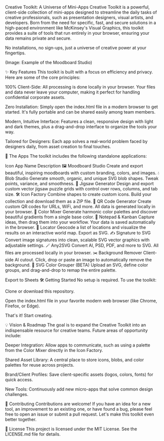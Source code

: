Creative Toolkit: A Universe of Mini-Apps
Creative Toolkit is a powerful, client-side collection of mini-apps designed to streamline the daily tasks of creative professionals, such as presentation designers, visual artists, and developers. Born from the need for specific, fast, and secure solutions in a high-paced environment like McKinsey's Visual Graphics, this toolkit provides a suite of tools that run entirely in your browser, ensuring your data remains private and secure.

No installations, no sign-ups, just a universe of creative power at your fingertips.

(Image: Example of the Moodboard Studio)

✨ Key Features
This toolkit is built with a focus on efficiency and privacy. Here are some of the core principles:

100% Client-Side: All processing is done locally in your browser. Your files and data never leave your computer, making it perfect for handling confidential corporate assets.

Zero Installation: Simply open the index.html file in a modern browser to get started. It's fully portable and can be shared easily among team members.

Modern, Intuitive Interface: Features a clean, responsive design with light and dark themes, plus a drag-and-drop interface to organize the tools your way.

Tailored for Designers: Each app solves a real-world problem faced by designers daily, from asset creation to final touches.

🚀 The Apps
The toolkit includes the following standalone applications:

Icon	App Name	Description
🖼️	Moodboard Studio	Create and export beautiful, inspiring moodboards with custom branding, colors, and images.
💧	Blob Studio	Generate smooth, organic, and unique SVG blob shapes. Tweak points, variance, and smoothness.
🧩	Jigsaw Generator	Design and export custom vector jigsaw puzzle grids with control over rows, columns, and tab size.
🛠️	Icon Factory	Combine shapes to create custom icons. Build your collection and download them as a ZIP file.
📱	QR Code Generator	Create custom QR codes for URLs, WiFi, and more. All data is generated locally in your browser.
🌈	Color Mixer	Generate harmonic color palettes and discover beautiful gradients from a single base color.
📝	Notepad & Kanban	Capture ideas, then drag them into your workflow. Your data is saved automatically in the browser.
📍	Locator	Geocode a list of locations and visualize the results on an interactive world map. Export as SVG.
✍️	Signature to SVG	Convert image signatures into clean, scalable SVG vector graphics with adjustable settings.
🪄	Any2SVG	Convert AI, PSD, PDF, and more to SVG. All files are processed locally in your browser.
✂️	Background Remover	Client-side AI cutout. Click, drop or paste an image to automatically remove the background.
🎨	SVG Color Grouper (BETA)	Upload an SVG, define color groups, and drag-and-drop to remap the entire palette.

Export to Sheets
🛠️ Getting Started
No setup is required. To use the toolkit:

Clone or download this repository.

Open the index.html file in your favorite modern web browser (like Chrome, Firefox, or Edge).

That's it! Start creating.

💡 Vision & Roadmap
The goal is to expand the Creative Toolkit into an indispensable resource for creative teams. Future areas of opportunity include:

Deeper Integration: Allow apps to communicate, such as using a palette from the Color Mixer directly in the Icon Factory.

Shared Asset Library: A central place to store icons, blobs, and color palettes for reuse across projects.

Brand/Client Profiles: Save client-specific assets (logos, colors, fonts) for quick access.

New Tools: Continuously add new micro-apps that solve common design challenges.

🤝 Contributing
Contributions are welcome! If you have an idea for a new tool, an improvement to an existing one, or have found a bug, please feel free to open an issue or submit a pull request. Let's make this toolkit even better together.

📄 License
This project is licensed under the MIT License. See the LICENSE.md file for details.